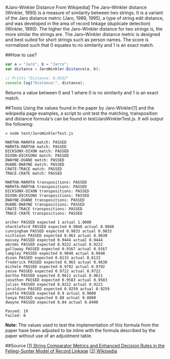#Jaro-Winkler Distance
From Wikipedia[1](https://en.wikipedia.org/wiki/Jaro%E2%80%93Winkler_distance)
The Jaro–Winkler distance (Winkler, 1990) is a measure of similarity between two strings. 
It is a variant of the Jaro distance metric (Jaro, 1989, 1995), a type of string edit distance, 
and was developed in the area of record linkage (duplicate detection) (Winkler, 1990). 
The higher the Jaro–Winkler distance for two strings is, the more similar the strings are. 
The Jaro–Winkler distance metric is designed and best suited for short strings such as person names. 
The score is normalized such that 0 equates to no similarity and 1 is an exact match.

##How to use?
```Javascript
var a = "Jaro", b = "Jarro";
var distance = JaroWinkler.Distance(a, b);

// Prints "Distance: 0.9533"
console.log("Distance:", distance);
```
Returns a value between 0 and 1 where 0 is no similarity and 1 is an exact match.

##Tests
Using the values found in the paper by Jaro-Winkler[1] and the wikipedia page examples, a 
script to unit test the matching, transposition and distance formula's can be found in 
test/JaroWinklerTest.js. It will output the following:

```
> node test/JaroWinklerTest.js

MARTHA-MARHTA match: PASSED
MARHTA-MARTHA match: PASSED
DICKSONX-DIXON match: PASSED
DIXON-DICKSONX match: PASSED
DWAYNE-DUANE match: PASSED
DUANE-DWAYNE match: PASSED
CRATE-TRACE match: PASSED
TRACE-CRATE match: PASSED

MARTHA-MARHTA transpositions: PASSED
MARHTA-MARTHA transpositions: PASSED
DICKSONX-DIXON transpositions: PASSED
DIXON-DICKSONX transpositions: PASSED
DWAYNE-DUANE transpositions: PASSED
DUANE-DWAYNE transpositions: PASSED
CRATE-TRACE transpositions: PASSED
TRACE-CRATE transpositions: PASSED

archer PASSED expected 1 actual 1.0000
shackleford PASSED expected 0.9848 actual 0.9848
cunningham PASSED expected 0.9833 actual 0.9833
nichleson PASSED expected 0.963 actual 0.9630
massey PASSED expected 0.9444 actual 0.9444
abroms PASSED expected 0.9222 actual 0.9222
galloway PASSED expected 0.9167 actual 0.9167
lampley PASSED expected 0.9048 actual 0.9048
dixon PASSED expected 0.8133 actual 0.8133
frederick PASSED expected 0.963 actual 0.9630
michele PASSED expected 0.9792 actual 0.9792
jesse PASSED expected 0.9722 actual 0.9722
martha PASSED expected 0.9611 actual 0.9611
jonathon PASSED expected 0.9583 actual 0.9583
julies PASSED expected 0.9222 actual 0.9222
jeraldine PASSED expected 0.9259 actual 0.9259
yvette PASSED expected 0.9 actual 0.9000
tanya PASSED expected 0.88 actual 0.8800
dwayne PASSED expected 0.84 actual 0.8400

Passed: 19
Failed: 0
```
**Note:** The values used to test the implementation of this formula from the paper 
have been adjusted to be inline with the formula described by the paper without use 
of an adjustment table.

##Source
[[1] String Comparator Metrics and Enhanced Decision Rules in the Fellegi-Sunter Model of Record Linkage](http://www.amstat.org/sections/srms/Proceedings/papers/1990_056.pdf) 
[[2] Wikipedia](https://en.wikipedia.org/wiki/Jaro%E2%80%93Winkler_distance) 